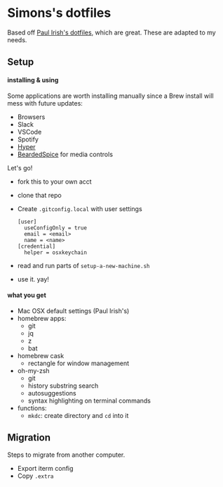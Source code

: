 # Simons's dotfiles

Based off [Paul Irish's dotfiles](https://github.com/paulirish/dotfiles), which are great. These are adapted to my needs.

## Setup

#### installing & using

Some applications are worth installing manually since a Brew install will mess with future updates:

- Browsers
- Slack
- VSCode
- Spotify
- [Hyper](https://hyper.is/)
- [BeardedSpice](https://beardedspice.github.io/) for media controls

Let's go!

- fork this to your own acct
- clone that repo
- Create `.gitconfig.local` with user settings

      [user]
      	useConfigOnly = true
      	email = <email>
      	name = <name>
      [credential]
      	helper = osxkeychain

- read and run parts of `setup-a-new-machine.sh`
- use it. yay!

#### what you get

- Mac OSX default settings (Paul Irish's)
- homebrew apps:
  - git
  - jq
  - z
  - bat
- homebrew cask
  - rectangle for window management
- oh-my-zsh
  - git
  - history substring search
  - autosuggestions
  - syntax highlighting on terminal commands
- functions:
  - `mkdc`: create directory and `cd` into it

## Migration

Steps to migrate from another computer.

- Export iterm config
- Copy `.extra`
